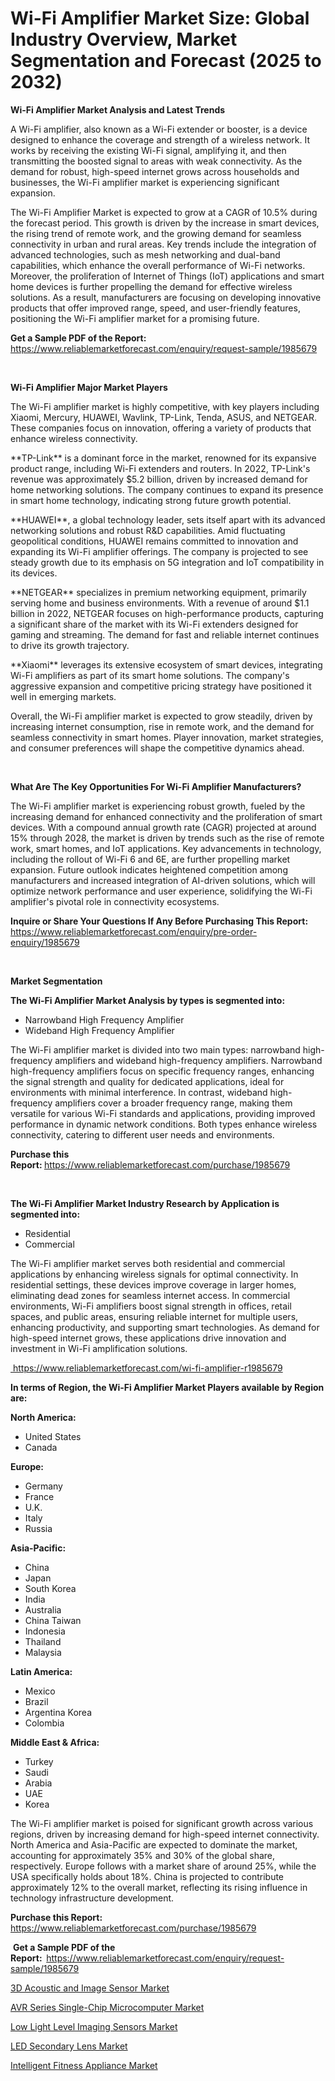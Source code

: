 <p><h1>Wi-Fi Amplifier Market Size: Global Industry Overview, Market Segmentation and Forecast (2025 to 2032)</h1></p><p><strong>Wi-Fi Amplifier Market Analysis and Latest Trends</strong></p>
<p><p>A Wi-Fi amplifier, also known as a Wi-Fi extender or booster, is a device designed to enhance the coverage and strength of a wireless network. It works by receiving the existing Wi-Fi signal, amplifying it, and then transmitting the boosted signal to areas with weak connectivity. As the demand for robust, high-speed internet grows across households and businesses, the Wi-Fi amplifier market is experiencing significant expansion.</p><p>The Wi-Fi Amplifier Market is expected to grow at a CAGR of 10.5% during the forecast period. This growth is driven by the increase in smart devices, the rising trend of remote work, and the growing demand for seamless connectivity in urban and rural areas. Key trends include the integration of advanced technologies, such as mesh networking and dual-band capabilities, which enhance the overall performance of Wi-Fi networks. Moreover, the proliferation of Internet of Things (IoT) applications and smart home devices is further propelling the demand for effective wireless solutions. As a result, manufacturers are focusing on developing innovative products that offer improved range, speed, and user-friendly features, positioning the Wi-Fi amplifier market for a promising future.</p></p>
<p><strong>Get a Sample PDF of the Report:&nbsp;</strong> <a href="https://www.reliablemarketforecast.com/enquiry/request-sample/1985679?utm_campaign=1197&utm_medium=2&utm_source=Github&utm_content=ia&utm_term=07042025&utm_id=wi-fi-amplifier">https://www.reliablemarketforecast.com/enquiry/request-sample/1985679</a></p>
<p>&nbsp;</p>
<p><strong>Wi-Fi Amplifier Major Market Players</strong></p>
<p><p>The Wi-Fi amplifier market is highly competitive, with key players including Xiaomi, Mercury, HUAWEI, Wavlink, TP-Link, Tenda, ASUS, and NETGEAR. These companies focus on innovation, offering a variety of products that enhance wireless connectivity.</p><p>**TP-Link** is a dominant force in the market, renowned for its expansive product range, including Wi-Fi extenders and routers. In 2022, TP-Link's revenue was approximately $5.2 billion, driven by increased demand for home networking solutions. The company continues to expand its presence in smart home technology, indicating strong future growth potential.</p><p>**HUAWEI**, a global technology leader, sets itself apart with its advanced networking solutions and robust R&D capabilities. Amid fluctuating geopolitical conditions, HUAWEI remains committed to innovation and expanding its Wi-Fi amplifier offerings. The company is projected to see steady growth due to its emphasis on 5G integration and IoT compatibility in its devices.</p><p>**NETGEAR** specializes in premium networking equipment, primarily serving home and business environments. With a revenue of around $1.1 billion in 2022, NETGEAR focuses on high-performance products, capturing a significant share of the market with its Wi-Fi extenders designed for gaming and streaming. The demand for fast and reliable internet continues to drive its growth trajectory.</p><p>**Xiaomi** leverages its extensive ecosystem of smart devices, integrating Wi-Fi amplifiers as part of its smart home solutions. The company's aggressive expansion and competitive pricing strategy have positioned it well in emerging markets.</p><p>Overall, the Wi-Fi amplifier market is expected to grow steadily, driven by increasing internet consumption, rise in remote work, and the demand for seamless connectivity in smart homes. Player innovation, market strategies, and consumer preferences will shape the competitive dynamics ahead.</p></p>
<p>&nbsp;</p>
<p><strong>What Are The Key Opportunities For Wi-Fi Amplifier Manufacturers?</strong></p>
<p><p>The Wi-Fi amplifier market is experiencing robust growth, fueled by the increasing demand for enhanced connectivity and the proliferation of smart devices. With a compound annual growth rate (CAGR) projected at around 15% through 2028, the market is driven by trends such as the rise of remote work, smart homes, and IoT applications. Key advancements in technology, including the rollout of Wi-Fi 6 and 6E, are further propelling market expansion. Future outlook indicates heightened competition among manufacturers and increased integration of AI-driven solutions, which will optimize network performance and user experience, solidifying the Wi-Fi amplifier's pivotal role in connectivity ecosystems.</p></p>
<p><strong>Inquire or Share Your Questions If Any Before Purchasing This Report:</strong> <a href="https://www.reliablemarketforecast.com/enquiry/pre-order-enquiry/1985679?utm_campaign=1197&utm_medium=2&utm_source=Github&utm_content=ia&utm_term=07042025&utm_id=wi-fi-amplifier">https://www.reliablemarketforecast.com/enquiry/pre-order-enquiry/1985679</a></p>
<p>&nbsp;</p>
<p><strong>Market Segmentation</strong></p>
<p><strong>The Wi-Fi Amplifier Market Analysis by types is segmented into:</strong></p>
<p><ul><li>Narrowband High Frequency Amplifier</li><li>Wideband High Frequency Amplifier</li></ul></p>
<p><p>The Wi-Fi amplifier market is divided into two main types: narrowband high-frequency amplifiers and wideband high-frequency amplifiers. Narrowband high-frequency amplifiers focus on specific frequency ranges, enhancing the signal strength and quality for dedicated applications, ideal for environments with minimal interference. In contrast, wideband high-frequency amplifiers cover a broader frequency range, making them versatile for various Wi-Fi standards and applications, providing improved performance in dynamic network conditions. Both types enhance wireless connectivity, catering to different user needs and environments.</p></p>
<p><strong>Purchase this Report:&nbsp;</strong><a href="https://www.reliablemarketforecast.com/purchase/1985679?utm_campaign=1197&utm_medium=2&utm_source=Github&utm_content=ia&utm_term=07042025&utm_id=wi-fi-amplifier">https://www.reliablemarketforecast.com/purchase/1985679</a></p>
<p>&nbsp;</p>
<p><strong>The Wi-Fi Amplifier Market Industry Research by Application is segmented into:</strong></p>
<p><ul><li>Residential</li><li>Commercial</li></ul></p>
<p><p>The Wi-Fi amplifier market serves both residential and commercial applications by enhancing wireless signals for optimal connectivity. In residential settings, these devices improve coverage in larger homes, eliminating dead zones for seamless internet access. In commercial environments, Wi-Fi amplifiers boost signal strength in offices, retail spaces, and public areas, ensuring reliable internet for multiple users, enhancing productivity, and supporting smart technologies. As demand for high-speed internet grows, these applications drive innovation and investment in Wi-Fi amplification solutions.</p></p>
<p><a href="https://www.reliablemarketforecast.com/wi-fi-amplifier-r1985679?utm_campaign=1197&utm_medium=2&utm_source=Github&utm_content=ia&utm_term=07042025&utm_id=wi-fi-amplifier">&nbsp;https://www.reliablemarketforecast.com/wi-fi-amplifier-r1985679</a></p>
<p><strong>In terms of Region, the Wi-Fi Amplifier Market Players available by Region are:</strong></p>
<p>
    <p> <strong> North America: </strong>
        <ul>
            <li>United States</li>
            <li>Canada</li>
        </ul>
        </p> 
    <p> <strong> Europe: </strong>
        <ul>
            <li>Germany</li>
            <li>France</li>
            <li>U.K.</li>
            <li>Italy</li>
            <li>Russia</li>
        </ul>
        </p> 
    <p> <strong> Asia-Pacific: </strong>
        <ul>
            <li>China</li>
            <li>Japan</li>
            <li>South Korea</li>
            <li>India</li>
            <li>Australia</li>
            <li>China Taiwan</li>
            <li>Indonesia</li>
            <li>Thailand</li>
            <li>Malaysia</li>
        </ul>
        </p> 
    <p> <strong> Latin America: </strong>
        <ul>
            <li>Mexico</li>
            <li>Brazil</li>
            <li>Argentina Korea</li>
            <li>Colombia</li>
        </ul>
        </p> 
    <p> <strong> Middle East & Africa: </strong>
        <ul>
            <li>Turkey</li>
            <li>Saudi</li>
            <li>Arabia</li>
            <li>UAE</li>
            <li>Korea</li>
        </ul>
    </p>
    </p>
<p><p>The Wi-Fi amplifier market is poised for significant growth across various regions, driven by increasing demand for high-speed internet connectivity. North America and Asia-Pacific are expected to dominate the market, accounting for approximately 35% and 30% of the global share, respectively. Europe follows with a market share of around 25%, while the USA specifically holds about 18%. China is projected to contribute approximately 12% to the overall market, reflecting its rising influence in technology infrastructure development.</p></p>
<p><strong>Purchase this Report: </strong><a href="https://www.reliablemarketforecast.com/purchase/1985679?utm_campaign=1197&utm_medium=2&utm_source=Github&utm_content=ia&utm_term=07042025&utm_id=wi-fi-amplifier">https://www.reliablemarketforecast.com/purchase/1985679</a></p>
<p>&nbsp;<strong>Get a Sample PDF of the Report:&nbsp;&nbsp;</strong><a href="https://www.reliablemarketforecast.com/enquiry/request-sample/1985679?utm_campaign=1197&utm_medium=2&utm_source=Github&utm_content=ia&utm_term=07042025&utm_id=wi-fi-amplifier">https://www.reliablemarketforecast.com/enquiry/request-sample/1985679</a></p>
<p><strong></strong></p>
<p><p><a href="https://github.com/mgapeak/Market-Research-Report-List-1/blob/main/3d-acoustic-and-image-sensor-market.md?utm_campaign=1197&utm_medium=2&utm_source=Github&utm_content=ia&utm_term=07042025&utm_id=wi-fi-amplifier">3D Acoustic and Image Sensor Market</a></p><p><a href="https://github.com/kakeryttri0c/Market-Research-Report-List-1/blob/main/avr-series-single-chip-microcomputer-market.md?utm_campaign=1197&utm_medium=2&utm_source=Github&utm_content=ia&utm_term=07042025&utm_id=wi-fi-amplifier">AVR Series Single-Chip Microcomputer Market</a></p><p><a href="https://github.com/andulanick3/Market-Research-Report-List-1/blob/main/low-light-level-imaging-sensors-market.md?utm_campaign=1197&utm_medium=2&utm_source=Github&utm_content=ia&utm_term=07042025&utm_id=wi-fi-amplifier">Low Light Level Imaging Sensors Market</a></p><p><a href="https://github.com/sleeprudantf/Market-Research-Report-List-1/blob/main/led-secondary-lens-market.md?utm_campaign=1197&utm_medium=2&utm_source=Github&utm_content=ia&utm_term=07042025&utm_id=wi-fi-amplifier">LED Secondary Lens Market</a></p><p><a href="https://github.com/BrandonBrown3773/Market-Research-Report-List-1/blob/main/intelligent-fitness-appliance-market.md?utm_campaign=1197&utm_medium=2&utm_source=Github&utm_content=ia&utm_term=07042025&utm_id=wi-fi-amplifier">Intelligent Fitness Appliance Market</a></p></p>